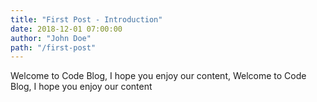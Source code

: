 ```yaml
---
title: "First Post - Introduction"
date: 2018-12-01 07:00:00
author: "John Doe"
path: "/first-post"
---
```


Welcome to Code Blog, I hope you enjoy our content, Welcome to Code Blog, I hope you enjoy our content
